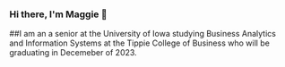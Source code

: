 ### Hi there, I'm Maggie 👋

##I am an a senior at the University of Iowa studying Business Analytics and Information Systems at the Tippie College of Business who will be graduating in Decemeber of 2023.
